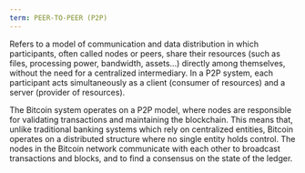```yaml
---
term: PEER-TO-PEER (P2P)
---
```


Refers to a model of communication and data distribution in which participants, often called nodes or peers, share their resources (such as files, processing power, bandwidth, assets...) directly among themselves, without the need for a centralized intermediary. In a P2P system, each participant acts simultaneously as a client (consumer of resources) and a server (provider of resources).

The Bitcoin system operates on a P2P model, where nodes are responsible for validating transactions and maintaining the blockchain. This means that, unlike traditional banking systems which rely on centralized entities, Bitcoin operates on a distributed structure where no single entity holds control. The nodes in the Bitcoin network communicate with each other to broadcast transactions and blocks, and to find a consensus on the state of the ledger.